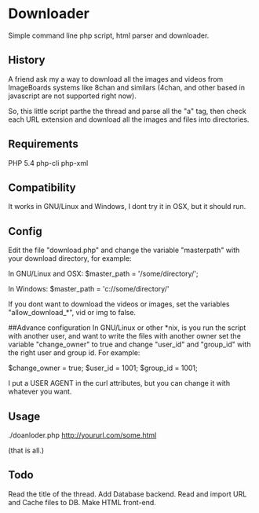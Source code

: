# Downloader 
Simple command line php script, html parser and downloader.

## History
A friend ask my a way to download all the images and videos from ImageBoards systems like 8chan and similars (4chan, and other based in javascript are not supported right now).

So, this little script parthe the thread and parse all the "a" tag, then check each URL extension and download all the images and files into directories.

## Requirements
PHP 5.4
php-cli
php-xml

## Compatibility
It works in GNU/Linux and Windows, I dont try it in OSX, but it should run.

## Config
Edit the file "download.php" and change the variable "masterpath" with your download directory, for example:

In GNU/Linux and OSX:
$master_path  = '/some/directory/';

In Windows:
$master_path  = 'c://some/directory/'

If you dont want to download the videos or images, set the variables "allow_download_*", vid or img to false.

##Advance configuration
In GNU/Linux or other *nix, is you run the script with another user, and want to write the files with another owner set the variable "change_owner" to true and change "user_id" and "group_id" with the right user and group id. For example:

$change_owner	= true;
$user_id	= 1001;
$group_id	= 1001;

I put a USER AGENT in the curl attributes, but you can change it with whatever you want.

## Usage

./doanloder.php http://yoururl.com/some.html

(that is all.)

## Todo
Read the title of the thread.
Add Database backend.
Read and import URL and Cache files to DB.
Make HTML front-end.
